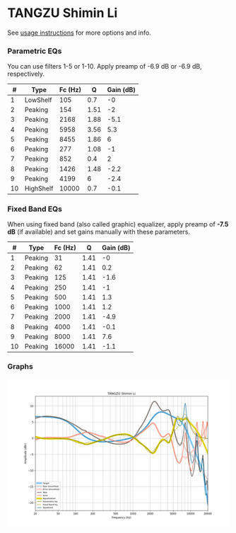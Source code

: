 # TANGZU Shimin Li
See [usage instructions](https://github.com/jaakkopasanen/AutoEq#usage) for more options and info.

### Parametric EQs
You can use filters 1-5 or 1-10. Apply preamp of -6.9 dB or -6.9 dB, respectively.

|   # | Type      |   Fc (Hz) |    Q |   Gain (dB) |
|-----|-----------|-----------|------|-------------|
|   1 | LowShelf  |       105 | 0.7  |        -0   |
|   2 | Peaking   |       154 | 1.51 |        -2   |
|   3 | Peaking   |      2168 | 1.88 |        -5.1 |
|   4 | Peaking   |      5958 | 3.56 |         5.3 |
|   5 | Peaking   |      8455 | 1.86 |         6   |
|   6 | Peaking   |       277 | 1.08 |        -1   |
|   7 | Peaking   |       852 | 0.4  |         2   |
|   8 | Peaking   |      1426 | 1.48 |        -2.2 |
|   9 | Peaking   |      4199 | 6    |        -2.4 |
|  10 | HighShelf |     10000 | 0.7  |        -0.1 |

### Fixed Band EQs
When using fixed band (also called graphic) equalizer, apply preamp of **-7.5 dB** (if available) and set gains manually with these parameters.

|   # | Type    |   Fc (Hz) |    Q |   Gain (dB) |
|-----|---------|-----------|------|-------------|
|   1 | Peaking |        31 | 1.41 |        -0   |
|   2 | Peaking |        62 | 1.41 |         0.2 |
|   3 | Peaking |       125 | 1.41 |        -1.6 |
|   4 | Peaking |       250 | 1.41 |        -1   |
|   5 | Peaking |       500 | 1.41 |         1.3 |
|   6 | Peaking |      1000 | 1.41 |         1.2 |
|   7 | Peaking |      2000 | 1.41 |        -4.9 |
|   8 | Peaking |      4000 | 1.41 |        -0.1 |
|   9 | Peaking |      8000 | 1.41 |         7.6 |
|  10 | Peaking |     16000 | 1.41 |        -1.1 |

### Graphs
![](./TANGZU%20Shimin%20Li.png)
